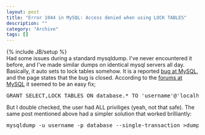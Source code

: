 ```yaml
--- 
layout: post 
title: "Error 1044 in MySQL: Access denied when using LOCK TABLES"
description: ""
category: "Archive"
tags: []
---
```

{% include JB/setup %}  
Had some issues during a standard mysqldump. I've never encountered it before, and I've made similar dumps on identical mysql servers all day. Basically, it auto sets to lock tables somehow. It is a reported <a href="http://bugs.mysql.com/bug.php?id=21527" rel="nofollow">bug at MySQL</a>, and the page states that the bug is closed. According to the <a href="http://forums.mysql.com/read.php?10,108835,108835#msg-108835" rel="nofollow">forums at MySQL</a> it seemed to be an easy fix; 

<pre class="brush: sql">
GRANT SELECT,LOCK TABLES ON database.* TO 'username'@'localhost'; 
</pre>

But I double checked, the user had ALL priviliges (yeah, not that safe). The same post mentioned above had a simpler solution that worked brilliantly:

<pre class="brush: sql">
mysqldump -u username -p database --single-transaction >dump.sql
</pre>
